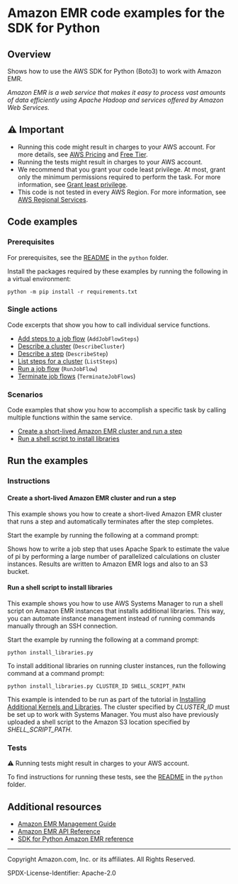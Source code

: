 # Amazon EMR code examples for the SDK for Python

## Overview

Shows how to use the AWS SDK for Python (Boto3) to work with Amazon EMR.

<!--custom.overview.start-->
<!--custom.overview.end-->

_Amazon EMR is a web service that makes it easy to process vast amounts of data efficiently using Apache Hadoop and services offered by Amazon Web Services._

## ⚠ Important

* Running this code might result in charges to your AWS account. For more details, see [AWS Pricing](https://aws.amazon.com/pricing/) and [Free Tier](https://aws.amazon.com/free/).
* Running the tests might result in charges to your AWS account.
* We recommend that you grant your code least privilege. At most, grant only the minimum permissions required to perform the task. For more information, see [Grant least privilege](https://docs.aws.amazon.com/IAM/latest/UserGuide/best-practices.html#grant-least-privilege).
* This code is not tested in every AWS Region. For more information, see [AWS Regional Services](https://aws.amazon.com/about-aws/global-infrastructure/regional-product-services).

<!--custom.important.start-->
<!--custom.important.end-->

## Code examples

### Prerequisites

For prerequisites, see the [README](../../README.md#Prerequisites) in the `python` folder.

Install the packages required by these examples by running the following in a virtual environment:

```
python -m pip install -r requirements.txt
```

<!--custom.prerequisites.start-->
<!--custom.prerequisites.end-->

### Single actions

Code excerpts that show you how to call individual service functions.

- [Add steps to a job flow](emr_basics.py#L148) (`AddJobFlowSteps`)
- [Describe a cluster](emr_basics.py#L105) (`DescribeCluster`)
- [Describe a step](emr_basics.py#L217) (`DescribeStep`)
- [List steps for a cluster](emr_basics.py#L193) (`ListSteps`)
- [Run a job flow](emr_basics.py#L18) (`RunJobFlow`)
- [Terminate job flows](emr_basics.py#L128) (`TerminateJobFlows`)

### Scenarios

Code examples that show you how to accomplish a specific task by calling multiple
functions within the same service.

- [Create a short-lived Amazon EMR cluster and run a step](python/example_code/emr)
- [Run a shell script to install libraries](install_libraries.py)


<!--custom.examples.start-->
<!--custom.examples.end-->

## Run the examples

### Instructions


<!--custom.instructions.start-->
<!--custom.instructions.end-->



#### Create a short-lived Amazon EMR cluster and run a step

This example shows you how to create a short-lived Amazon EMR cluster that runs a step and automatically terminates after the step completes.


<!--custom.scenario_prereqs.emr_Scenario_ShortLivedEmrCluster.start-->

Start the example by running the following at a command prompt:

<!--custom.scenario_prereqs.emr_Scenario_ShortLivedEmrCluster.end-->


<!--custom.scenarios.emr_Scenario_ShortLivedEmrCluster.start-->
Shows how to write a job step that uses Apache Spark to estimate the value of pi by 
performing a large number of parallelized calculations on cluster instances. Results
are written to Amazon EMR logs and also to an S3 bucket. 
<!--custom.scenarios.emr_Scenario_ShortLivedEmrCluster.end-->

#### Run a shell script to install libraries

This example shows you how to use AWS Systems Manager to run a shell script on Amazon EMR instances that installs additional libraries. This way, you can automate instance management instead of running commands manually through an SSH connection.


<!--custom.scenario_prereqs.emr_Usage_InstallLibrariesWithSsm.start-->
<!--custom.scenario_prereqs.emr_Usage_InstallLibrariesWithSsm.end-->

Start the example by running the following at a command prompt:

```
python install_libraries.py
```


<!--custom.scenarios.emr_Usage_InstallLibrariesWithSsm.start-->
To install additional libraries on running cluster instances, run the following
command at a command prompt:

```
python install_libraries.py CLUSTER_ID SHELL_SCRIPT_PATH
``` 

This example is intended to be run as part of the tutorial in 
[Installing Additional Kernels and Libraries](https://docs.aws.amazon.com/emr/latest/ReleaseGuide/emr-jupyterhub-install-kernels-libs.html). 
The cluster specified by *CLUSTER_ID* must be set up to work with
Systems Manager. You must also have previously uploaded a shell script
to the Amazon S3 location specified by *SHELL_SCRIPT_PATH*. 
<!--custom.scenarios.emr_Usage_InstallLibrariesWithSsm.end-->

### Tests

⚠ Running tests might result in charges to your AWS account.


To find instructions for running these tests, see the [README](../../README.md#Tests)
in the `python` folder.



<!--custom.tests.start-->
<!--custom.tests.end-->

## Additional resources

- [Amazon EMR Management Guide](https://docs.aws.amazon.com/emr/latest/ManagementGuide/emr-what-is-emr.html)
- [Amazon EMR API Reference](https://docs.aws.amazon.com/emr/latest/APIReference/Welcome.html)
- [SDK for Python Amazon EMR reference](https://boto3.amazonaws.com/v1/documentation/api/latest/reference/services/emr.html)

<!--custom.resources.start-->
<!--custom.resources.end-->

---

Copyright Amazon.com, Inc. or its affiliates. All Rights Reserved.

SPDX-License-Identifier: Apache-2.0